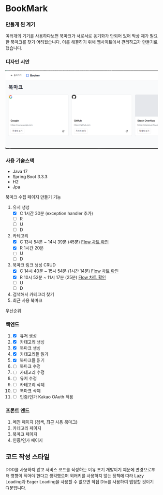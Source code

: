 # BookMark

### 만들게 된 계기
여러개의 기기를 사용하다보면 북마크가 서로서로 동기화가 안되어 있어 막상 제가 필요한 
북마크를 찾기 어려웠습니다. 이를 해결하기 위해 웹사이트에서 관리하고자 만들기로 했습니다.

### 디자인 시안
![img.png](img.png)

### 사용 기술스택
- Java 17
- Spring Boot 3.3.3
- H2
- Jpa



북마크 수집 페이지 만들기
기능
1. 유저 생성
   - [X] C 1시간 30분 (exception handler 추가)
   - [ ] R 
   - [ ] U
   - [ ] D
1. 카테고리 
   - [X] C 13시 54분 ~ 14시 39분 (45분) [Flow 차트 확인](./DetailWork/CreateCategory.md)
   - [X] R 1시간 20분
   - [ ] U
   - [ ] D
2.  북마크 링크 생성 CRUD
    - [x] C 14시 40분 ~ 15시 54분 (1시간 14분) [Flow 차트 확인](./DetailWork/CreateBookmark.md)
    - [x] R 10시 52분 ~ 11시 17분 (25분) [Flow 차트 확인](./DetailWork/ReadBookmark.md)
    - [ ] U
    - [ ] D
3. 검색해서 카테고리 찾기
4. 최근 사용 북마크

우선순위
### 백엔드
1. - [x] 유저 생성
2. - [x] 카테고리 생성
3. - [x] 북마크 생성
4. - [x] 카테고리들 읽기
5. - [x] 북마크들 읽기
6. - [ ] 북마크 수정
7. - [ ] 카테고리 수정
8. - [ ] 유저 수정
9. - [ ] 카테고리 삭제
10. - [ ] 북마크 삭제
11. - [ ] 인증/인가 Kakao OAuth 적용

### 프론트 엔드
1. 메인 페이지 (검색, 최근 사용 북마크)
2. 카테고리 페이지
3. 북마크 페이지
4. 인증/인가 페이지
 
## 코드 작성 스타일

DDD를 사용하지 않고 서비스 코드를 작성하는 이유
초기 개발이기 떄문에 변경으로부터 영향이 적어야 한다고 생각했으며 
외래키를 사용하지 않는 정책에 따라 Lazy Loading과 Eager Loading을 사용할 수 없으면 직접 Dto를 사용하여 맵핑할 것이기 떄문입니다.


